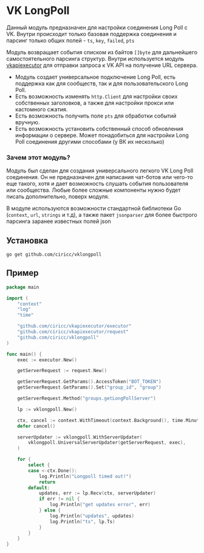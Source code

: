 # VK LongPoll

Данный модуль предназначен для настройки соединения Long Poll с VK.
Внутри происходит только базовая поддержка соединения и парсинг только общих полей - `ts`, `key`, `failed`, `pts`

Модуль возвращает события списком из байтов `[]byte` для дальнейшего самостоятельного парсинга структур. Внутри используется модуль [vkapiexecutor](https://github.com/ciricc/vkapiexecutor) для отправки запроса к VK API на получение URL сервера.

- Модуль создает универсальное подключение Long Poll, есть поддержка как для сообществ, так и для пользовательского Long Poll.
- Есть возможность изменять `http.Client` для настройки своих собственных заголовков, а также для настройки прокси или кастомного сжатия.
- Есть возможность получить поле `pts` для обработки событий вручную.
- Есть возможность установить собственный способ обновления информации о сервере. Может понадобиться для настройки Long Poll соединения другими способами (у ВК их несколько)


### Зачем этот модуль?

Модуль был сделан для создания универсального легкого VK Long Poll соединения. Он не предназначен для написания чат-ботов или чего-то еще такого, хотя и дает возможность слушать события пользователя или сообщества. Любые более сложные компоненты нужно будет писать дополнительно, поверх модуля. 

В модуле используются возможности стандартной библиотеки Go (`context`, `url`, `strings` и т.д), а также пакет `jsonparser` для более быстрого парсинга заранее известных полей json

## Установка

```shell
go get github.com/ciricc/vklongpoll
```

## Пример

```go
package main

import (
	"context"
	"log"
	"time"

	"github.com/ciricc/vkapiexecutor/executor"
	"github.com/ciricc/vkapiexecutor/request"
	"github.com/ciricc/vklongpoll"
)

func main() {
	exec := executor.New()

	getServerRequest := request.New()

	getServerRequest.GetParams().AccessToken("BOT_TOKEN")
	getServerRequest.GetParams().Set("group_id", "group")

	getServerRequest.Method("groups.getLongPollServer")

	lp := vklongpoll.New()

	ctx, cancel := context.WithTimeout(context.Background(), time.Minute)
	defer cancel()

	serverUpdater := vklongpoll.WithServerUpdater(
		vklongpoll.UniversalServerUpdater(getServerRequest, exec),
	)

	for {
		select {
		case <-ctx.Done():
			log.Println("Longpoll timed out!")
			return
		default:
			updates, err := lp.Recv(ctx, serverUpdater)
			if err != nil {
				log.Println("get updates error", err)
			} else {
				log.Println("updates", updates)
				log.Println("ts", lp.Ts)
			}
		}
	}
}
```